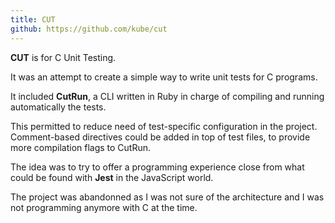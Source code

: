 ```yaml
---
title: CUT
github: https://github.com/kube/cut
---
```


**CUT** is for C Unit Testing.

It was an attempt to create a simple way to write unit tests for C programs.

It included **CutRun**, a CLI written in Ruby in charge of compiling and running automatically the tests.

This permitted to reduce need of test-specific configuration in the project.
Comment-based directives could be added in top of test files, to provide more compilation flags to CutRun.

The idea was to try to offer a programming experience close from what could be found with **Jest** in the JavaScript world.

The project was abandonned as I was not sure of the architecture and I was not programming anymore with C at the time.
